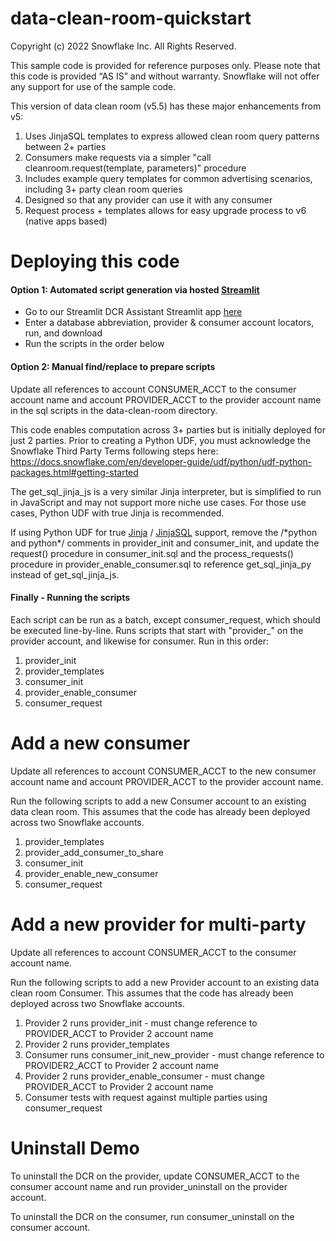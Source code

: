 # data-clean-room-quickstart
Copyright (c) 2022 Snowflake Inc. All Rights Reserved.

This sample code is provided for reference purposes only.  Please note that this code is provided “AS IS” and without warranty.  Snowflake will not offer any support for use of the sample code.


This version of data clean room (v5.5) has these major enhancements from v5:

1. Uses JinjaSQL templates to express allowed clean room query patterns between 2+ parties
2. Consumers make requests via a simpler "call cleanroom.request(template, parameters)" procedure
3. Includes example query templates for common advertising scenarios, including 3+ party clean room queries
4. Designed so that any provider can use it with any consumer
5. Request process + templates allows for easy upgrade process to v6 (native apps based)

# Deploying this code

#### Option 1: Automated script generation via hosted [Streamlit](https://streamlit.io/)
- Go to our Streamlit DCR Assistant Streamlit app [here](https://snowflake-labs-sfquickstart-data-cle-dcr-setup-assistant-bkx7gg.streamlitapp.com/)
- Enter a database abbreviation, provider & consumer account locators, run, and download
- Run the scripts in the order below

#### Option 2: Manual find/replace to prepare scripts
Update all references to account CONSUMER_ACCT to the consumer account name and account PROVIDER_ACCT to the provider account name in the sql scripts in the data-clean-room directory.

This code enables computation across 3+ parties but is initially deployed for just 2 parties. Prior to creating a Python UDF, you must acknowledge the Snowflake Third Party Terms following steps here:
https://docs.snowflake.com/en/developer-guide/udf/python/udf-python-packages.html#getting-started

The get_sql_jinja_js is a very similar Jinja interpreter, but is simplified to run in JavaScript and may not support more niche use cases.  For those use cases, Python UDF with true Jinja is recommended.

If using Python UDF for true [Jinja](https://jinja.palletsprojects.com/en/3.1.x/) / [JinjaSQL](https://github.com/sripathikrishnan/jinjasql) support, remove the \/\*python and python\*\/ comments in provider_init and consumer_init, and update the request() procedure in consumer_init.sql and the process_requests() procedure in provider_enable_consumer.sql to reference get_sql_jinja_py instead of get_sql_jinja_js.

#### Finally - Running the scripts
Each script can be run as a batch, except consumer_request, which should be executed line-by-line.  Runs scripts that start with "provider_" on the provider account, and likewise for consumer. Run in this order:

1. provider_init
2. provider_templates
3. consumer_init
4. provider_enable_consumer
5. consumer_request

# Add a new consumer

Update all references to account CONSUMER_ACCT to the new consumer account name and account PROVIDER_ACCT to the provider account name.

Run the following scripts to add a new Consumer account to an existing data clean room. This assumes that the code has already been deployed across two Snowflake accounts.

1. provider_templates
2. provider_add_consumer_to_share
3. consumer_init
4. provider_enable_new_consumer
5. consumer_request

# Add a new provider for multi-party

Update all references to account CONSUMER_ACCT to the consumer account name.

Run the following scripts to add a new Provider account to an existing data clean room Consumer. This assumes that the code has already been deployed across two Snowflake accounts.

1. Provider 2 runs provider_init - must change reference to PROVIDER_ACCT to Provider 2 account name
2. Provider 2 runs provider_templates
3. Consumer runs consumer_init_new_provider - must change reference to PROVIDER2_ACCT to Provider 2 account name
4. Provider 2 runs provider_enable_consumer - must change PROVIDER_ACCT to Provider 2 account name
5. Consumer tests with request against multiple parties using consumer_request

# Uninstall Demo

To uninstall the DCR on the provider, update CONSUMER_ACCT to the consumer account name and run provider_uninstall on the provider account.

To uninstall the DCR on the consumer, run consumer_uninstall on the consumer account.
